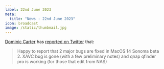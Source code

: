 ```yaml
---
label: 22nd June 2023
meta:
  title: "News - 22nd June 2023"
icon: broadcast
image: /static/thumbnail.jpg
---
```


[Dominic Carter](https://twitter.com/DominicCarterLA) has [reported on Twitter](https://twitter.com/DominicCarterLA/status/1671662797741232128) that:

> Happy to report that 2 major bugs are fixed in MacOS 14 Sonoma beta 2. XAVC bug is gone (with a few preliminary notes) and qnap qfinder pro is working (for those that edit from NAS)